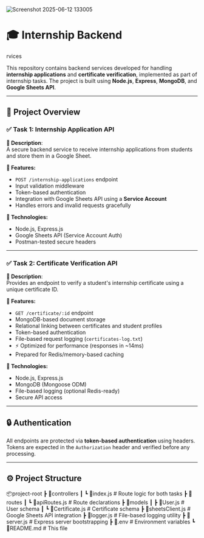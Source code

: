 ![Screenshot 2025-06-12 133005](https://github.com/user-attachments/assets/c6a4736f-3ba6-4be1-b158-4746bf1cf7f1)

# 🎓 Internship Backend 
rvices

This repository contains backend services developed for handling **internship applications** and **certificate verification**, implemented as part of internship tasks. The project is built using **Node.js**, **Express**, **MongoDB**, and **Google Sheets API**.

---

## 📌 Project Overview

### ✅ Task 1: Internship Application API

**🔹 Description**:  
A secure backend service to receive internship applications from students and store them in a Google Sheet.

**🔹 Features:**
- `POST /internship-applications` endpoint
- Input validation middleware
- Token-based authentication
- Integration with Google Sheets API using a **Service Account**
- Handles errors and invalid requests gracefully

**🔹 Technologies:**
- Node.js, Express.js
- Google Sheets API (Service Account Auth)
- Postman-tested secure headers

---

### ✅ Task 2: Certificate Verification API

**🔹 Description**:  
Provides an endpoint to verify a student's internship certificate using a unique certificate ID.

**🔹 Features:**
- `GET /certificate/:id` endpoint
- MongoDB-based document storage
- Relational linking between certificates and student profiles
- Token-based authentication
- File-based request logging (`certificates-log.txt`)
- ⚡ Optimized for performance (responses in ~14ms)
- Prepared for Redis/memory-based caching

**🔹 Technologies:**
- Node.js, Express.js
- MongoDB (Mongoose ODM)
- File-based logging (optional Redis-ready)
- Secure API access

---

## 🔒 Authentication

All endpoints are protected via **token-based authentication** using headers. Tokens are expected in the `Authorization` header and verified before any processing.

---

## ⚙️ Project Structure
📦project-root
┣ 📂controllers
┃ ┗ 📜index.js # Route logic for both tasks
┣ 📂routes
┃ ┗ 📜apiRoutes.js # Route declarations
┣ 📂models
┃ ┣ 📜User.js # User schema
┃ ┗ 📜Certificate.js # Certificate schema
┣ 📜sheetsClient.js # Google Sheets API integration
┣ 📜logger.js # File-based logging utility
┣ 📜server.js # Express server bootstrapping
┣ 📜.env # Environment variables
┗ 📜README.md # This file

